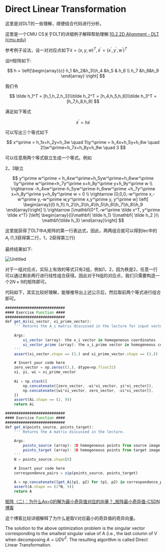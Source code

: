 # Direct Linear Transformation

这里是对DLT的一些理解，顺便结合代码进行分析。

这里是一个CMU CS关于DLT的详细例子解释帮助理解:[10.2 2D Alignment - DLT (cmu.edu)](https://www.cs.cmu.edu/~16385/s17/Slides/10.2_2D_Alignment__DLT.pdf)

参考例子设法，设一对对应点如下$\tilde x = (x,y,w)^T,\tilde x^\prime=(x^\prime,y^\prime,w^\prime)^T$

设H矩阵如下:

$$
h = \left[\begin{array}{c} h_1 &h_2&h_3\\h_4 &h_5 & h_6 \\ h_7 &h_8&h_9 \end{array} \right]
$$

我们令

$$
\tilde h_1^T = [h_1,h_2,h_3]\\\tilde h_2^T = [h_4,h_5,h_6]\\\tilde h_3^T = [h_7,h_8,h_9]
$$

满足如下等式

$$
\tilde x^\prime = h\tilde x
$$

可以写出三个等式如下

$$
x^\prime = h_1x+h_2y+h_3w \quad 1\\y^\prime = h_4x+h_5y+h_6w \quad 2\\w^\prime=h_7x+h_8y+h_9w \quad 3
$$

可以任意用两个等式联立生成一个等式。例如

2，3联立

$$
y^\prime w^\prime = h_4xw^\prime+h_5yw^\prime+h_6ww^\prime \\y^\prime w^\prime=h_7y^\prime x+h_8y^\prime y+h_9y^\prime w \\ \rightarrow -h_4xw^\prime-h_5yw^\prime-h_6ww^\prime +h_7y^\prime x+h_8y^\prime y+h_9y^\prime w = 0 \\ \rightarrow [0,0,0,-w^\prime x,-w^\prime y,-w^\prime w,y^\prime x,y^\prime y, y^\prime w] \left[ \begin{array}{l} h_1\\ h_2\\h_3\\h_4\\h_5\\h_6\\h_7\\h_8\\h_9 \end{array}\right] \\ \rightarrow [\mathbf{0^T,-w^\prime \tilde x^T, y^\prime \tilde x^T} ]\left[ \begin{array}{l}\mathbf{ \tilde h_1} \\\mathbf{ \tilde h_2 }\\ \mathbf{\tilde h_3} \end{array}\right]
$$

这里就获得了DLT中$A_i$矩阵的第一行表达式，因此，两两组合就可以得到lec中的$A_i$ (1,3获得第二行，1，2获得第三行)

最终结果如下:

![Untitled](Direct%20Linear%20Transformation%20659f9350528b482aa47995edd835710d/Untitled.png)

对于一组对应点，实际上有效的等式只有2组，例如1，2，因为秩是2，任意一行可以通过剩余两行进行线性组合获得。因此对于N组的对应点，我们只需要构造一个$2N\times9$的矩阵即可。

代码如下，其实比较好理解，能够推导出上述公示后，然后取前两个等式进行组合即可。

```jsx
###########################
#### Exercise Function ####
###########################
def get_Ai(xi_vector, xi_prime_vector):
    ''' Returns the A_i matrix discussed in the lecture for input vectors.
    
    Args:
        xi_vector (array): the x_i vector in homogeneous coordinates
        xi_vector_prime (array): the x_i_prime vector in homogeneous coordinates
    '''
    assert(xi_vector.shape == (3,) and xi_prime_vector.shape == (3,))

    # Insert your code here
    zero_vector = np.zeros((3,), dtype=np.float32)
    xi, yi, wi = xi_prime_vector
    
    Ai = np.stack([
        np.concatenate([zero_vector, -wi*xi_vector, yi*xi_vector]),
        np.concatenate([wi*xi_vector, zero_vector, -xi*xi_vector]),
    ])
    assert(Ai.shape == (2, 9))
    return Ai

###########################
#### Exercise Function ####
###########################
def get_A(points_source, points_target):
    ''' Returns the A matrix discussed in the lecture.
    
    Args:
        points_source (array): 3D homogeneous points from source image
        points_target (array): 3D homogeneous points from target image
    '''
    N = points_source.shape[0]

    # Insert your code here
    correspondence_pairs = zip(points_source, points_target)
    
    A = np.concatenate([get_Ai(p1, p2) for (p1, p2) in correspondence_pairs])
    assert(A.shape == (2*N, 9))
    return A

```

[矩阵（二）：为什么Ax=0的解为最小奇异值对应的向量？_矩阵最小奇异值-CSDN博客](https://blog.csdn.net/jdy_lyy/article/details/117171934)

这个博客比较详细解释了为什么是取V对应最小的奇异值的奇异向量。

The solution to the above optimization problem is the singular vector corresponding to the smallest singular value of A (i.e., the last column of V when decomposing $A =UDV^T$. The resulting algorithm is called Direct Linear Transformation.